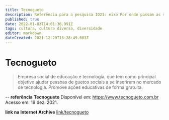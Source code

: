 ```yaml
---
title: Tecnogueto 
description: Referência para a pesquisa ID21: eixo Por onde passam as soluções.
published: true
date: 2022-01-03T14:01:36.991Z
tags: cultura, cultura diversa, diversidade
editor: markdown
dateCreated: 2021-12-29T18:28:49.683Z
---
```


# Tecnogueto 
> Empresa social de educação e tecnologia, que tem como principal objetivo ajudar pessoas de guetos sociais a se inserirem no mercado de tecnologia. Promove ações educativas de forma gratuita.

--
**referência**
**Tecnogueto** Disponível em: https://www.tecnogueto.com.br Acesso em: 19 dez. 2021.

**link na Internet Archive**
[link/tecnogueto](https://web.archive.org/web/20220103135935/https://www.tecnogueto.com.br/)